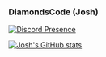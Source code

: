 ### DiamondsCode (Josh)
[![Discord Presence](https://lanyard-profile-readme.vercel.app/api/563168077123026962?theme=dark&bg=3d3d3d&animated=false&hideDiscrim=true&borderRadius=30px&idleMessage=Listening%20to%20your%20parents%20fight)](https://discord.com/users/563168077123026962)

[![Josh's GitHub stats](https://github-readme-stats.vercel.app/api?username=DiamondsCode&show_icons=true&theme=dark)](https://github.com/DiamondsCode)
